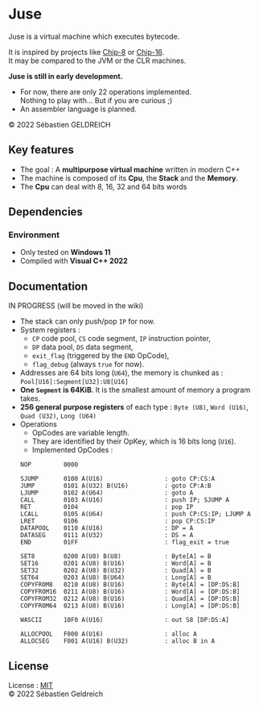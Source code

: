 # Juse

Juse is a virtual machine which executes bytecode.

It is inspired by projects like [Chip-8](https://en.wikipedia.org/wiki/CHIP-8) or [Chip-16](https://github.com/chip16/chip16).  
It may be compared to the JVM or the CLR machines.  

**Juse is still in early development.**
- For now, there are only 22 operations implemented.  
  Nothing to play with... But if you are curious ;)
- An assembler language is planned.

&copy; 2022 Sébastien GELDREICH

## Key features

- The goal : A **multipurpose virtual machine** written in modern C++
- The machine is composed of its **Cpu**, the **Stack** and the **Memory**.
- The **Cpu** can deal with 8, 16, 32 and 64 bits words



## Dependencies

### Environment

* Only tested on **Windows 11**
* Compiled with **Visual C++ 2022**

## Documentation

IN PROGRESS (will be moved in the wiki)

- The stack can only push/pop `IP` for now.
- System registers :
	- `CP` code pool, `CS` code segment, `IP` instruction pointer,
	- `DP` data pool, `DS` data segment,
	- `exit_flag` (triggered by the `END` OpCode),
	- `flag_debug` (always `true` for now).
- Addresses are 64 bits long (`U64`), the memory is chunked as : `Pool[U16]:Segment[U32]:U8[U16]`
- **One `Segment` is 64KiB**. It is the smallest amount of memory a program takes.
- **256 general purpose registers** of each type : `Byte (U8)`, `Word (U16)`, `Quad (U32)`, `Long (U64)`
- Operations 
	- OpCodes are variable length.
	- They are identified by their OpKey, which is 16 bits long (`U16`).
	- Implemented OpCodes :
    ```
    NOP			0000

    SJUMP		0100 A(U16)					: goto CP:CS:A
    JUMP		0101 A(U32) B(U16)			: goto CP:A:B
    LJUMP		0102 A(U64)					: goto A
    CALL		0103 A(U16)					: push IP; SJUMP A
    RET			0104						: pop IP
    LCALL		0105 A(U64)					: push CP:CS:IP; LJUMP A
    LRET		0106						: pop CP:CS:IP
    DATAPOOL	0110 A(U16)					: DP = A
    DATASEG		0111 A(U32)					: DS = A
    END			01FF						: flag_exit = true

    SET8		0200 A(U8) B(U8)			: Byte[A] = B
    SET16		0201 A(U8) B(U16)			: Word[A] = B
    SET32		0202 A(U8) B(U32)			: Quad[A] = B
    SET64		0203 A(U8) B(U64)			: Long[A] = B
    COPYFROM8	0210 A(U8) B(U16)			: Byte[A] = [DP:DS:B]
    COPYFROM16	0211 A(U8) B(U16)			: Word[A] = [DP:DS:B]
    COPYFROM32	0212 A(U8) B(U16)			: Quad[A] = [DP:DS:B]
    COPYFROM64	0213 A(U8) B(U16)			: Long[A] = [DP:DS:B]

    WASCII		10F0 A(U16)					: out S8 [DP:DS:A]

    ALLOCPOOL	F000 A(U16)					: alloc A
    ALLOCSEG	F001 A(U16) B(U32)			: alloc B in A
    ```

## License

License : [MIT](LICENSE)  
&copy; 2022 Sébastien Geldreich
